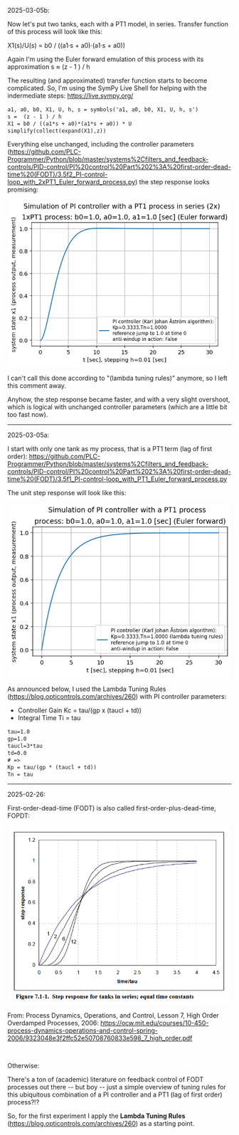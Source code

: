2025-03-05b:

Now let's put two tanks, each with a PT1 model, in series. Transfer function of this process will look like this:

X1(s)/U(s) = b0 / ((a1·s + a0)·(a1·s + a0))

Again I'm using the Euler forward emulation of this process with its approximation s ≈  (z - 1 ) / h

The resulting (and approximated) transfer function starts to become complicated. So, I'm using the SymPy Live Shell for helping with the indermediate steps: https://live.sympy.org/

```
a1, a0, b0, X1, U, h, s = symbols('a1, a0, b0, X1, U, h, s')
s =  (z - 1 ) / h
X1 = b0 / ((a1*s + a0)*(a1*s + a0)) * U
simplify(collect(expand(X1),z))
```

Everything else unchanged, including the controller parameters (https://github.com/PLC-Programmer/Python/blob/master/systems%2Cfilters_and_feedback-controls/PID-control/PI%20control%20Part%202%3A%20first-order-dead-time%20(FODT)/3.5f2_PI-control-loop_with_2xPT1_Euler_forward_process.py) the step response looks promising:

![plot](https://github.com/PLC-Programmer/Python/blob/master/systems%2Cfilters_and_feedback-controls/PID-control/PI%20control%20Part%202%3A%20first-order-dead-time%20(FODT)/3.5f2_PI-control-loop_with_2xPT1_Euler_forward_process.png)

 
I can't call this done according to "(lambda tuning rules)" anymore, so I left this comment away.

Anyhow, the step response became faster, and with a very slight overshoot, which is logical with unchanged controller parameters (which are a little bit too fast now).


------

2025-03-05a:

I start with only one tank as my process, that is a PT1 term (lag of first order): https://github.com/PLC-Programmer/Python/blob/master/systems%2Cfilters_and_feedback-controls/PID-control/PI%20control%20Part%202%3A%20first-order-dead-time%20(FODT)/3.5f1_PI-control-loop_with_PT1_Euler_forward_process.py

The unit step response will look like this:

![plot](https://github.com/PLC-Programmer/Python/blob/master/systems%2Cfilters_and_feedback-controls/PID-control/PI%20control%20Part%202%3A%20first-order-dead-time%20(FODT)/3.5f1_PI-control-loop_with_PT1_Euler_forward_process.png)

As announced below, I used the Lambda Tuning Rules (https://blog.opticontrols.com/archives/260) with PI controller parameters:

- Controller Gain Kc = tau/(gp x (taucl + td))
- Integral Time Ti = tau

```
tau=1.0
gp=1.0
taucl=3*tau
td=0.0
# =>
Kp = tau/(gp * (taucl + td))
Tn = tau
```



------
2025-02-26:

First-order-dead-time (FODT) is also called first-order-plus-dead-time, FOPDT:

![plot](https://github.com/PLC-Programmer/Python/blob/master/systems%2Cfilters_and_feedback-controls/PID-control/PI%20control%20Part%202%3A%20first-order-dead-time%20(FODT)/Step%20response%20for%20tanks%20in%20series.png)

From: Process Dynamics, Operations, and Control, Lesson 7, High Order Overdamped Processes, 2006: https://ocw.mit.edu/courses/10-450-process-dynamics-operations-and-control-spring-2006/9323048e3f2ffc52e50708760833e598_7_high_order.pdf

<br/>

Otherwise:

There's a ton of (academic) literature on feedback control of FODT processes out there -- but boy -- just a simple overview of tuning rules for this ubiquitous combination of a PI controller and a PT1 (lag of first order) process?!?

So, for the first experiment I apply the **Lambda Tuning Rules** (https://blog.opticontrols.com/archives/260) as a starting point.

